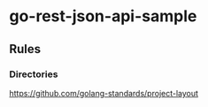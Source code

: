 # go-rest-json-api-sample
## Rules
### Directories
https://github.com/golang-standards/project-layout
